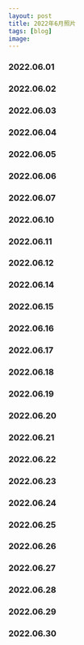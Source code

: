 ```yaml
---
layout: post
title: 2022年6月照片
tags: [blog]
image:
---
```


### 2022.06.01

<ul id="image-2022-06-01" class="image-gallery"></ul>

### 2022.06.02

<ul id="image-2022-06-02" class="image-gallery"></ul>

### 2022.06.03

<ul id="image-2022-06-03" class="image-gallery"></ul>

### 2022.06.04

<ul id="image-2022-06-04" class="image-gallery"></ul>

### 2022.06.05

<ul id="image-2022-06-05" class="image-gallery"></ul>

### 2022.06.06

<ul id="image-2022-06-06" class="image-gallery"></ul>

### 2022.06.07

<ul id="image-2022-06-07" class="image-gallery"></ul>

### 2022.06.10

<ul id="image-2022-06-10" class="image-gallery"></ul>

### 2022.06.11

<ul id="image-2022-06-11" class="image-gallery"></ul>

### 2022.06.12

<ul id="image-2022-06-12" class="image-gallery"></ul>

### 2022.06.14

<ul id="image-2022-06-14" class="image-gallery"></ul>

### 2022.06.15

<ul id="image-2022-06-15" class="image-gallery"></ul>

### 2022.06.16

<ul id="image-2022-06-16" class="image-gallery"></ul>

### 2022.06.17

<ul id="image-2022-06-17" class="image-gallery"></ul>

### 2022.06.18

<ul id="image-2022-06-18" class="image-gallery"></ul>

### 2022.06.19

<ul id="image-2022-06-19" class="image-gallery"></ul>

### 2022.06.20

<ul id="image-2022-06-20" class="image-gallery"></ul>

### 2022.06.21

<ul id="image-2022-06-21" class="image-gallery"></ul>

### 2022.06.22

<ul id="image-2022-06-22" class="image-gallery"></ul>

### 2022.06.23

<ul id="image-2022-06-23" class="image-gallery"></ul>

### 2022.06.24

<ul id="image-2022-06-24" class="image-gallery"></ul>

### 2022.06.25

<ul id="image-2022-06-25" class="image-gallery"></ul>

### 2022.06.26

<ul id="image-2022-06-26" class="image-gallery"></ul>

### 2022.06.27

<ul id="image-2022-06-27" class="image-gallery"></ul>

### 2022.06.28

<ul id="image-2022-06-28" class="image-gallery"></ul>

### 2022.06.29

<ul id="image-2022-06-29" class="image-gallery"></ul>

### 2022.06.30

<ul id="image-2022-06-30" class="image-gallery"></ul>